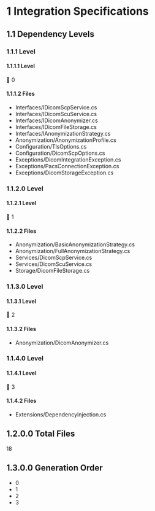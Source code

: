 # 1 Integration Specifications

## 1.1 Dependency Levels

### 1.1.1 Level

#### 1.1.1.1 Level

🔹 0

#### 1.1.1.2 Files

- Interfaces/IDicomScpService.cs
- Interfaces/IDicomScuService.cs
- Interfaces/IDicomAnonymizer.cs
- Interfaces/IDicomFileStorage.cs
- Interfaces/IAnonymizationStrategy.cs
- Anonymization/AnonymizationProfile.cs
- Configuration/TlsOptions.cs
- Configuration/DicomScpOptions.cs
- Exceptions/DicomIntegrationException.cs
- Exceptions/PacsConnectionException.cs
- Exceptions/DicomStorageException.cs

### 1.1.2.0 Level

#### 1.1.2.1 Level

🔹 1

#### 1.1.2.2 Files

- Anonymization/BasicAnonymizationStrategy.cs
- Anonymization/FullAnonymizationStrategy.cs
- Services/DicomScpService.cs
- Services/DicomScuService.cs
- Storage/DicomFileStorage.cs

### 1.1.3.0 Level

#### 1.1.3.1 Level

🔹 2

#### 1.1.3.2 Files

- Anonymization/DicomAnonymizer.cs

### 1.1.4.0 Level

#### 1.1.4.1 Level

🔹 3

#### 1.1.4.2 Files

- Extensions/DependencyInjection.cs

## 1.2.0.0 Total Files

18

## 1.3.0.0 Generation Order

- 0
- 1
- 2
- 3

